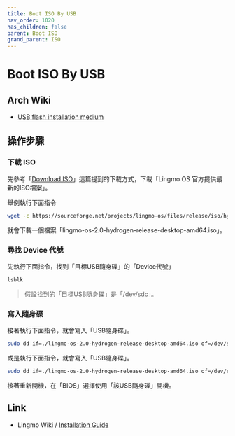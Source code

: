 ```yaml
---
title: Boot ISO By USB
nav_order: 1020
has_children: false
parent: Boot ISO
grand_parent: ISO
---
```



# Boot ISO By USB




## Arch Wiki

* [USB flash installation medium](https://wiki.archlinux.org/title/USB_flash_installation_medium)




## 操作步驟


### 下載 ISO

先參考「[Download ISO](https://samwhelp.github.io/note-about-lingmo/read/core/iso/download-iso.html)」這篇提到的下載方式，下載「Lingmo OS 官方提供最新的ISO檔案」。

舉例執行下面指令

``` sh
wget -c https://sourceforge.net/projects/lingmo-os/files/release/iso/hydrogen/stable/lingmo-os-2.0-hydrogen-release-desktop-amd64.iso
```

就會下載一個檔案「lingmo-os-2.0-hydrogen-release-desktop-amd64.iso」。




### 尋找 Device 代號

先執行下面指令，找到「目標USB隨身碟」的「Device代號」

``` sh
lsblk
```

> 假設找到的「目標USB隨身碟」是「/dev/sdc」。




### 寫入隨身碟

接著執行下面指令，就會寫入「USB隨身碟」。

``` sh
sudo dd if=./lingmo-os-2.0-hydrogen-release-desktop-amd64.iso of=/dev/sdc bs=4M status=progress && sync
```

或是執行下面指令，就會寫入「USB隨身碟」。

``` sh
sudo dd if=./lingmo-os-2.0-hydrogen-release-desktop-amd64.iso of=/dev/sdc bs=4M status=progress conv=fsync oflag=direct
```

接著重新開機，在「BIOS」選擇使用「該USB隨身碟」開機。




## Link

* Lingmo Wiki / [Installation Guide](https://wiki.lingmo.org/wiki/installation-guide)
